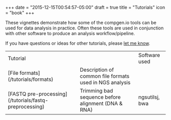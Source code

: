 +++
date = "2015-12-15T00:54:57-05:00"
draft = true
title = "Tutorials"
icon = "book"
+++

These vignettes demonstrate how some of the compgen.io tools can be used for data analysis
in practice. Often these tools are used in conjunction with other software to produce an
analysis workflow/pipeline.

If you have questions or ideas for other tutorials, please [let me know](/contact).

  <table class="table_list">
  	<tr><td colspan="2" class="table_heading">Tutorial</td><td class="table_heading">Software used</td></tr>
	<tr><td>[File formats](/tutorials/formats)</td><td>Description of common file formats used in NGS analysis</td><td></td></tr>
	<tr><td>[FASTQ pre-processing](/tutorials/fastq-preprocessing)</td><td>Trimming bad sequence before alignment (DNA & RNA)</td><td>ngsutilsj, bwa</td></tr>
<!--
	<tr><td>[DNA-Seq workflow](/tutorials/dnaseq-bwa)</td><td>Pre-processing, alignment with BWA, and mapping statistics</td><td>ngsutilsj, samtools, bwa</td></tr>
	<tr><td>[DNA-Seq pipeline 1](/tutorials/dnaseq-cgpipe)</td><td>Submitting full DNA analysis pipeline to HPC scheduler with cgpipe</td><td>ngsutilsj, samtools, bwa, cgpipe</td></tr>
	<tr><td>[DNA-Seq pipeline 2](/tutorials/dnaseq-pipes)</td><td>High-performance (streaming) DNA mapping with limited disk I/O</td><td>ngsutilsj, samtools, bwa</td></tr>
	<tr><td>[Java CLI programs](/tutorials/java-cli)</td><td>Writing command-line oriented programs in Java</td><td>compgen-cmdline</td></tr>
	<tr><td>[RNA-Seq workflow](/tutorials/rnaseq-star)</td><td>Pre-processing, rRNA filtering, alignment with STAR, mapping statistics, and gene-level read counts</td><td>ngsutilsj, samtools, and STAR</td></tr>
-->
  </table>
